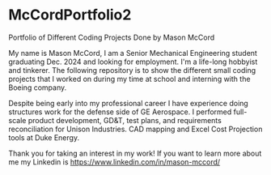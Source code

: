 # McCordPortfolio2
Portfolio of Different Coding Projects Done by Mason McCord

My name is Mason McCord, I am a Senior Mechanical Engineering student graduating Dec. 2024 and looking for employment. I'm a life-long hobbyist and tinkerer. The following repository is to show the different small coding projects that I worked on during my time at school and interning with the Boeing company.

Despite being early into my professional career I have experience doing structures work for the defense side of GE Aerospace. I performed full-scale product development, GD&T, test plans, and requirements reconciliation for Unison Industries. CAD mapping and Excel Cost Projection tools at Duke Energy.

Thank you for taking an interest in my work! If you want to learn more about me my Linkedin is https://www.linkedin.com/in/mason-mccord/
